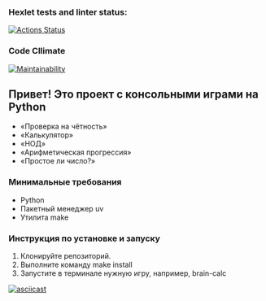 ### Hexlet tests and linter status:
[![Actions Status](https://github.com/nefedova-n/python-project-49/actions/workflows/hexlet-check.yml/badge.svg)](https://github.com/nefedova-n/python-project-49/actions)

### Code Cllimate
[![Maintainability](https://api.codeclimate.com/v1/badges/d255d5a92effeb7dbdd2/maintainability)](https://codeclimate.com/github/nefedova-n/python-project-49/maintainability)

## Привет! Это проект с консольными играми на Python

- «Проверка на чётность»
- «Калькулятор»
- «НОД»
- «Арифметическая прогрессия»
- «Простое ли число?» 

### Минимальные требования

- Python 
- Пакетный менеджер uv
- Утилита make

### Инструкция по установке и запуску

1. Клонируйте репозиторий. 
2. Выполните команду make install
3. Запустите в терминале нужную игру, например, brain-calc

[![asciicast](https://asciinema.org/a/715037.svg)](https://asciinema.org/a/715059)